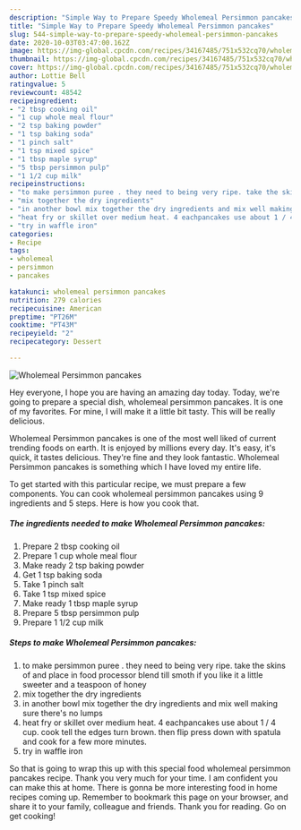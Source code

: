 ```yaml
---
description: "Simple Way to Prepare Speedy Wholemeal Persimmon pancakes"
title: "Simple Way to Prepare Speedy Wholemeal Persimmon pancakes"
slug: 544-simple-way-to-prepare-speedy-wholemeal-persimmon-pancakes
date: 2020-10-03T03:47:00.162Z
image: https://img-global.cpcdn.com/recipes/34167485/751x532cq70/wholemeal-persimmon-pancakes-recipe-main-photo.jpg
thumbnail: https://img-global.cpcdn.com/recipes/34167485/751x532cq70/wholemeal-persimmon-pancakes-recipe-main-photo.jpg
cover: https://img-global.cpcdn.com/recipes/34167485/751x532cq70/wholemeal-persimmon-pancakes-recipe-main-photo.jpg
author: Lottie Bell
ratingvalue: 5
reviewcount: 48542
recipeingredient:
- "2 tbsp cooking oil"
- "1 cup whole meal flour"
- "2 tsp baking powder"
- "1 tsp baking soda"
- "1 pinch salt"
- "1 tsp mixed spice"
- "1 tbsp maple syrup"
- "5 tbsp persimmon pulp"
- "1 1/2 cup milk"
recipeinstructions:
- "to make persimmon puree . they need to being very ripe. take the skins of and place in food processor blend till smoth if you like it a little sweeter and a teaspoon of honey"
- "mix together the dry ingredients"
- "in another bowl mix together the dry ingredients and mix well making sure there&#39;s no lumps"
- "heat fry or skillet over medium heat. 4 eachpancakes use about 1 / 4 cup. cook tell the edges turn brown. then flip press down with spatula and cook for a few more minutes."
- "try in waffle iron"
categories:
- Recipe
tags:
- wholemeal
- persimmon
- pancakes

katakunci: wholemeal persimmon pancakes 
nutrition: 279 calories
recipecuisine: American
preptime: "PT26M"
cooktime: "PT43M"
recipeyield: "2"
recipecategory: Dessert

---
```



![Wholemeal Persimmon pancakes](https://img-global.cpcdn.com/recipes/34167485/751x532cq70/wholemeal-persimmon-pancakes-recipe-main-photo.jpg)

Hey everyone, I hope you are having an amazing day today. Today, we're going to prepare a special dish, wholemeal persimmon pancakes. It is one of my favorites. For mine, I will make it a little bit tasty. This will be really delicious.



Wholemeal Persimmon pancakes is one of the most well liked of current trending foods on earth. It is enjoyed by millions every day. It's easy, it's quick, it tastes delicious. They're fine and they look fantastic. Wholemeal Persimmon pancakes is something which I have loved my entire life.


To get started with this particular recipe, we must prepare a few components. You can cook wholemeal persimmon pancakes using 9 ingredients and 5 steps. Here is how you cook that.

<!--inarticleads1-->

##### The ingredients needed to make Wholemeal Persimmon pancakes:

1. Prepare 2 tbsp cooking oil
1. Prepare 1 cup whole meal flour
1. Make ready 2 tsp baking powder
1. Get 1 tsp baking soda
1. Take 1 pinch salt
1. Take 1 tsp mixed spice
1. Make ready 1 tbsp maple syrup
1. Prepare 5 tbsp persimmon pulp
1. Prepare 1 1/2 cup milk




<!--inarticleads2-->

##### Steps to make Wholemeal Persimmon pancakes:

1. to make persimmon puree . they need to being very ripe. take the skins of and place in food processor blend till smoth if you like it a little sweeter and a teaspoon of honey
1. mix together the dry ingredients
1. in another bowl mix together the dry ingredients and mix well making sure there&#39;s no lumps
1. heat fry or skillet over medium heat. 4 eachpancakes use about 1 / 4 cup. cook tell the edges turn brown. then flip press down with spatula and cook for a few more minutes.
1. try in waffle iron




So that is going to wrap this up with this special food wholemeal persimmon pancakes recipe. Thank you very much for your time. I am confident you can make this at home. There is gonna be more interesting food in home recipes coming up. Remember to bookmark this page on your browser, and share it to your family, colleague and friends. Thank you for reading. Go on get cooking!
